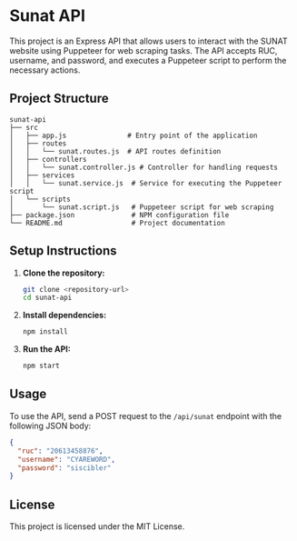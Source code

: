 # Sunat API

This project is an Express API that allows users to interact with the SUNAT website using Puppeteer for web scraping tasks. The API accepts RUC, username, and password, and executes a Puppeteer script to perform the necessary actions.

## Project Structure

```
sunat-api
├── src
│   ├── app.js               # Entry point of the application
│   ├── routes
│   │   └── sunat.routes.js  # API routes definition
│   ├── controllers
│   │   └── sunat.controller.js # Controller for handling requests
│   ├── services
│   │   └── sunat.service.js  # Service for executing the Puppeteer script
│   └── scripts
│       └── sunat.script.js   # Puppeteer script for web scraping
├── package.json              # NPM configuration file
└── README.md                 # Project documentation
```

## Setup Instructions

1. **Clone the repository:**
   ```bash
   git clone <repository-url>
   cd sunat-api
   ```

2. **Install dependencies:**
   ```bash
   npm install
   ```

3. **Run the API:**
   ```bash
   npm start
   ```

## Usage

To use the API, send a POST request to the `/api/sunat` endpoint with the following JSON body:

```json
{
  "ruc": "20613458876",
  "username": "CYAREWORD",
  "password": "siscibler"
}
```

## License

This project is licensed under the MIT License.